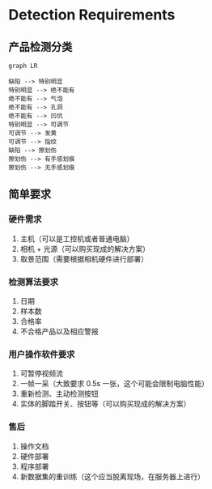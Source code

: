 # Detection Requirements

## 产品检测分类

```mermaid
graph LR

缺陷 --> 特别明显
特别明显 --> 绝不能有
绝不能有 --> 气泡
绝不能有 --> 孔洞
绝不能有 --> 凹坑
特别明显 --> 可调节
可调节 --> 发黄
可调节 --> 指纹
缺陷 --> 擦划伤
擦划伤 --> 有手感划痕
擦划伤 --> 无手感划痕
```

## 简单要求

### 硬件需求

1. 主机（可以是工控机或者普通电脑）
2. 相机 + 光源（可以购买现成的解决方案）
3. 取景范围（需要根据相机硬件进行部署）

### 检测算法要求

1. 日期
2. 样本数
3. 合格率
4. 不合格产品以及相应警报

### 用户操作软件要求

1. 可暂停视频流
2. 一帧一采（大致要求 0.5s 一张，这个可能会限制电脑性能）
3. 重新检测、主动检测按钮
4. 实体的脚踏开关、按钮等（可以购买现成的解决方案）

### 售后

1. 操作文档
2. 硬件部署
3. 程序部署
4. 新数据集的重训练（这个应当脱离现场，在服务器上进行）